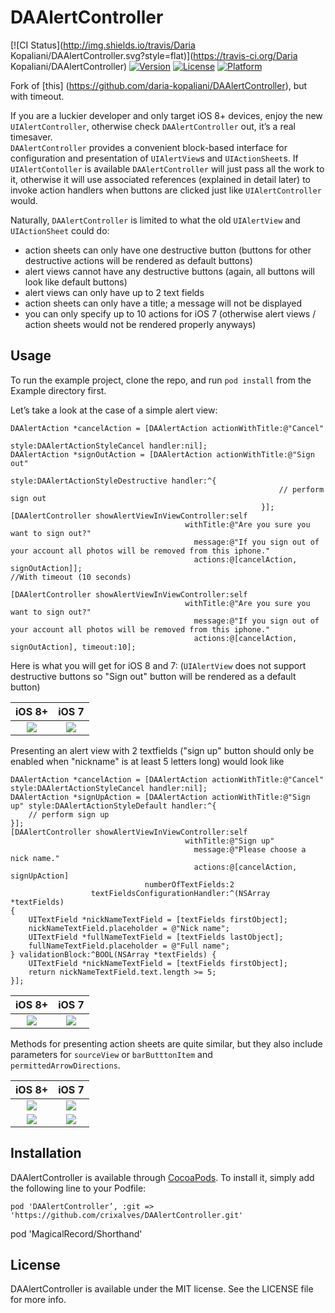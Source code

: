 # DAAlertController

[![CI Status](http://img.shields.io/travis/Daria Kopaliani/DAAlertController.svg?style=flat)](https://travis-ci.org/Daria Kopaliani/DAAlertController)
[![Version](https://img.shields.io/cocoapods/v/DAAlertController.svg?style=flat)](http://cocoadocs.org/docsets/DAAlertController)
[![License](https://img.shields.io/cocoapods/l/DAAlertController.svg?style=flat)](http://cocoadocs.org/docsets/DAAlertController)
[![Platform](https://img.shields.io/cocoapods/p/DAAlertController.svg?style=flat)](http://cocoadocs.org/docsets/DAAlertController)

Fork of [this] (https://github.com/daria-kopaliani/DAAlertController), but with timeout.

If you are a luckier developer and only target iOS 8+ devices, enjoy the new `UIAlertController`, otherwise check `DAAlertController` out, it’s a real timesaver.  
`DAAlertController` provides a convenient block-based interface for configuration and presentation of `UIAlertView`s and `UIActionSheet`s. If `UIAlertContoller` is available `DAAlertController` will just pass all the work to it, otherwise it will use associated references (explained in detail later) to invoke action handlers when buttons are clicked just like `UIAlertController` would.

Naturally, `DAAlertController` is limited to what the old `UIAlertView` and `UIActionSheet` could do:
- action sheets can only have one destructive button (buttons for other destructive actions will be rendered as default buttons)
- alert views cannot have any destructive buttons (again, all buttons will look like default buttons)
- alert views can only have up to 2 text fields
- action sheets can only have a title; a message will not be displayed
- you can only specify up to 10 actions for iOS 7 (otherwise alert views / action sheets would not be rendered properly anyways)

## Usage

To run the example project, clone the repo, and run `pod install` from the Example directory first.

Let’s take a look at the case of a simple alert view:

    DAAlertAction *cancelAction = [DAAlertAction actionWithTitle:@"Cancel"
                                                           style:DAAlertActionStyleCancel handler:nil];
    DAAlertAction *signOutAction = [DAAlertAction actionWithTitle:@"Sign out"
                                                            style:DAAlertActionStyleDestructive handler:^{
                                                                // perform sign out
                                                            }];
    [DAAlertController showAlertViewInViewController:self
                                           withTitle:@"Are you sure you want to sign out?"
                                             message:@"If you sign out of your account all photos will be removed from this iphone."
                                             actions:@[cancelAction, signOutAction]];
    //With timeout (10 seconds)
                                             
    [DAAlertController showAlertViewInViewController:self
                                           withTitle:@"Are you sure you want to sign out?"
                                             message:@"If you sign out of your account all photos will be removed from this iphone."
                                             actions:@[cancelAction, signOutAction], timeout:10];                                        

Here is what you will get for iOS 8 and 7: (`UIAlertView` does not support destructive buttons so "Sign out" button will be rendered as a default button)

iOS 8+             |  iOS 7
:-------------------------:|:-------------------------:
![](https://github.com/daria-kopaliani/DAAlertController/blob/master/Screenshots/AlertView0iOS8.png)  |  ![](https://github.com/daria-kopaliani/DAAlertController/blob/master/Screenshots/AlertView0iOS7.png)


Presenting an alert view with 2 textfields ("sign up" button should only be enabled when "nickname" is at least 5 letters long) would look like 

    DAAlertAction *cancelAction = [DAAlertAction actionWithTitle:@"Cancel" style:DAAlertActionStyleCancel handler:nil];
    DAAlertAction *signUpAction = [DAAlertAction actionWithTitle:@"Sign up" style:DAAlertActionStyleDefault handler:^{
        // perform sign up
    }];
    [DAAlertController showAlertViewInViewController:self
                                           withTitle:@"Sign up"
                                             message:@"Please choose a nick name."
                                             actions:@[cancelAction, signUpAction]
                                  numberOfTextFields:2
                      textFieldsConfigurationHandler:^(NSArray *textFields)
    {
        UITextField *nickNameTextField = [textFields firstObject];
        nickNameTextField.placeholder = @"Nick name";
        UITextField *fullNameTextField = [textFields lastObject];
        fullNameTextField.placeholder = @"Full name";
    } validationBlock:^BOOL(NSArray *textFields) {
        UITextField *nickNameTextField = [textFields firstObject];
        return nickNameTextField.text.length >= 5;
    }];

iOS 8+             |  iOS 7
:-------------------------:|:-------------------------:
![](https://github.com/daria-kopaliani/DAAlertController/blob/master/Screenshots/AlertView1iOS8.png)  |  ![](https://github.com/daria-kopaliani/DAAlertController/blob/master/Screenshots/AlertView1iOS7.png)

Methods for presenting action sheets are quite similar, but they also include parameters for `sourceView` or `barButttonItem` and ` permittedArrowDirections`.

iOS 8+             |  iOS 7
:-------------------------:|:-------------------------:
![](https://github.com/daria-kopaliani/DAAlertController/blob/master/Screenshots/ActionSheet0iOS8.png)  |  ![](https://github.com/daria-kopaliani/DAAlertController/blob/master/Screenshots/ActionSheet0iOS7.png)
![](https://github.com/daria-kopaliani/DAAlertController/blob/master/Screenshots/ActionSheet1iOS8.png)  |  ![](https://github.com/daria-kopaliani/DAAlertController/blob/master/Screenshots/ActionSheet1iOS7.png)

## Installation

DAAlertController is available through [CocoaPods](http://cocoapods.org). To install
it, simply add the following line to your Podfile:

    pod 'DAAlertController’, :git => 'https://github.com/crixalves/DAAlertController.git'
pod 'MagicalRecord/Shorthand'

## License

DAAlertController is available under the MIT license. See the LICENSE file for more info.

